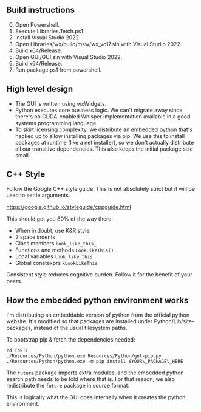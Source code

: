 ## Build instructions

0. Open Powershell.
1. Execute Libraries/fetch.ps1.
2. Install Visual Studio 2022.
3. Open Libraries/wx/build/msw/wx\_vc17.sln with Visual Studio 2022.
4. Build x64/Release.
5. Open GUI/GUI.sln with Visual Studio 2022.
6. Build x64/Release.
7. Run package.ps1 from powershell.

## High level design

* The GUI is written using wxWidgets.
* Python executes core business logic. We can't migrate away since
  there's no CUDA-enabled Whisper implementation available in a good
  systems programming language.
* To skirt licensing complexity, we distribute an embedded python
  that's hacked up to allow installing packages via pip. We use this
  to install packages at runtime (like a net installer), so we don't
  actually distribute all our transitive dependencies. This also keeps
  the initial package size small.

## C++ Style

Follow the Google C++ style guide. This is not absolutely strict but
it will be used to settle arguments.

https://google.github.io/styleguide/cppguide.html

This should get you 80% of the way there:

* When in doubt, use K&R style
* 2 space indents
* Class members `look_like_this_`
* Functions and methods `LookLikeThis()`
* Local variables `look_like_this`
* Global constexprs `kLookLikeThis`

Consistent style reduces cognitive burden. Follow it for the benefit of
your peers.

## How the embedded python environment works

I'm distributing an embeddable version of python from the official
python website. It's modified so that packages are installed under
Python/Lib/site-packages, instead of the usual filesystem paths.

To bootstrap pip & fetch the dependencies needed:

```
cd TaSTT
./Resources/Python/python.exe Resources/Python/get-pip.py
./Resources/Python/python.exe -m pip install $YOUR\_PACKAGE\_HERE
```

The `future` package imports extra modules, and the embedded python
search path needs to be told where that is. For that reason, we also
redistribute the `future` package in source format.

This is logically what the GUI does internally when it creates the
python environment.

